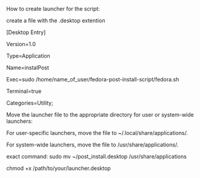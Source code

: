How to create launcher for the script:


create a file with the .desktop extention








[Desktop Entry]

Version=1.0

Type=Application

Name=instalPost

Exec=sudo /home/name_of_user/fedora-post-install-script/fedora.sh

Terminal=true

Categories=Utility;












Move the launcher file to the appropriate directory for user or system-wide launchers:

For user-specific launchers, move the file to ~/.local/share/applications/.

For system-wide launchers, move the file to /usr/share/applications/.


exact command: sudo mv ~/post_install.desktop /usr/share/applications




chmod +x /path/to/your/launcher.desktop
